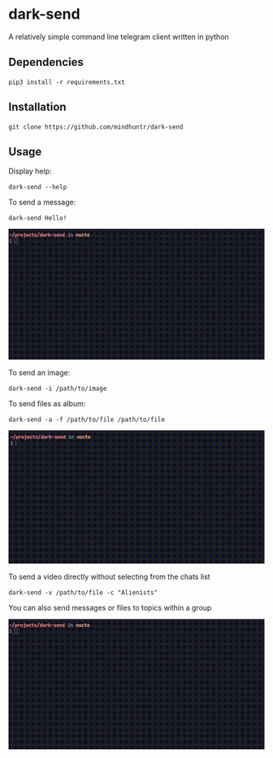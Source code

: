 # dark-send 

A relatively simple command line telegram client written in python 

## Dependencies 
``` shell 
pip3 install -r requirements.txt 
``` 

## Installation 
``` shell
git clone https://github.com/mindhuntr/dark-send 
``` 

## Usage 

Display help: 
``` shell 
dark-send --help 
``` 
To send a message:
``` shell
dark-send Hello!
``` 
![Demo](./demos/send.gif)

To send an image: 
``` shell 
dark-send -i /path/to/image 

``` 
To send files as album: 
``` shell 
dark-send -a -f /path/to/file /path/to/file 
``` 
![Demo](./demos/send_file.gif)

To send a video directly without selecting from the chats list
``` shell 
dark-send -v /path/to/file -c "Alienists" 
```
You can also send messages or files to topics within a group 

![Demo](./demos/send_topic.gif)


